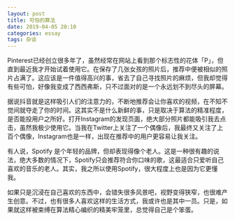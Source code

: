 ```yaml
---
layout: post
title: 可怕的算法
date: 2019-04-05 20:10
categories: essay
tags: 杂谈
---
```


Pinterest已经创立很多年了，虽然经常在网站上看到那个标志性的花体「P」，但直到最近我才开始试着使用它。在保存了几张女孩的照片后，推荐中便被相似的照片占满了。这应该是一件值得高兴的事，省去了自己寻找照片的麻烦，但我却觉得有些可怕，好像我变成了西西弗斯，只不过面对的是一个永远划不到尽头的屏幕。

据说抖音就是这样吸引人们的注意力的，不断地推荐会让你喜欢的视频，在不知不觉间就夺走了你的时间。这其实不是什么新鲜的事，只是取决于算法的精准程度，是否能投用户之所好。打开Instagram的发现页面，绝大部分照片都能吸引我去点击，虽然我极少使用它。当我在Twitter上关注了一个偶像后，我最终又关注了上百个偶像，Instagram也是一样，出现在推荐中的用户更容易让我关注。

有人说，Spotify 是个年轻的品牌，但却表现得像个老人。这是一种很有趣的说法，绝大多数的情况下，Spotify只会推荐符合你口味的歌，这最适合只爱听自己喜欢的音乐的老人。其实，我之所以使用Spotify，很大程度上也是因为它更懂我。

如果只是沉浸在自己喜欢的东西中，会错失很多风景吧，视野变得狭窄，也很难产生创意。不过，也有很多人喜欢这样的生活方式，我或许也是其中一员。只是，如果就这样被束缚在算法精心编织的精美牢笼里，总觉得自己是个笨蛋。